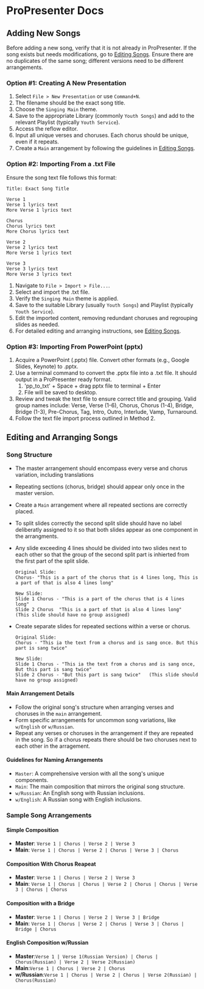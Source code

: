 # ProPresenter Docs

## Adding New Songs
Before adding a new song, verify that it is not already in ProPresenter. If the song exists but needs modifications, go to [Editing Songs](#editing-and-arranging-songs). Ensure there are no duplicates of the same song; different versions need to be different arrangements.

### Option #1: Creating A New Presentation
1. Select `File > New Presentation` or use `Command+N`.
2. The filename should be the exact song title.
3. Choose the `Singing Main` theme.
4. Save to the appropriate Library (commonly `Youth Songs`) and add to the relevant Playlist (typically `Youth Service`).
5. Access the reflow editor.
6. Input all unique verses and choruses. Each chorus should be unique, even if it repeats.
7. Create a `Main` arrangement by following the guidelines in [Editing Songs](#editing-and-arranging-songs).

### Option #2: Importing From a .txt File
Ensure the song text file follows this format:
```
Title: Exact Song Title

Verse 1
Verse 1 lyrics text
More Verse 1 lyrics text

Chorus
Chorus lyrics text
More Chorus lyrics text

Verse 2
Verse 2 lyrics text
More Verse 1 lyrics text

Verse 3
Verse 3 lyrics text
More Verse 3 lyrics text
```

1. Navigate to `File > Import > File...`.
2. Select and import the .txt file.
3. Verify the `Singing Main` theme is applied.
4. Save to the suitable Library (usually `Youth Songs`) and Playlist (typically `Youth Service`).
5. Edit the imported content, removing redundant choruses and regrouping slides as needed.
6. For detailed editing and arranging instructions, see [Editing Songs](#editing-and-arranging-songs).

### Option #3: Importing From PowerPoint (pptx)
1. Acquire a PowerPoint (.pptx) file. Convert other formats (e.g., Google Slides, Keynote) to .pptx.
2. Use a terminal command to convert the .pptx file into a .txt file. It should output in a ProPresenter ready format.
    1. 'pp_to_txt' + Space + drag pptx file to terminal + Enter
    2. File will be saved to desktop. 
3. Review and tweak the text file to ensure correct title and grouping. Valid group names include: Verse, Verse (1-6), Chorus, Chorus (1-4), Bridge, Bridge (1-3), Pre-Chorus, Tag, Intro, Outro, Interlude, Vamp, Turnaround.
4. Follow the text file import process outlined in Method 2.

## Editing and Arranging Songs

### Song Structure
- The master arrangement should encompass every verse and chorus variation, including translations
- Repeating sections (chorus, bridge) should appear only once in the master version.
- Create a `Main` arrangement where all repeated sections are correctly placed.
- To split slides correctly the second split slide should have no label deliberatly assigned to it so that both slides appear as one component in the arrangments.
- Any slide exceeding 4 lines should be divided into two slides next to each other so that the group of the second split part is inhierted from the first part of the split slide.

    ```
    Original Slide:
    Chorus- "This is a part of the chorus that is 4 lines long, This is a part of that is also 4 lines long"
  
    New Slide:
    Slide 1 Chorus - "This is a part of the chorus that is 4 lines long"
    Slide 2 Chorus  "This is a part of that is also 4 lines long"   (This slide should have no group assigned)
    ```
- Create separate slides for repeated sections within a verse or chorus.

    ```
    Original Slide:
    Chorus - "This ia the text from a chorus and is sang once. But this part is sang twice"
  
    New Slide:
    Slide 1 Chorus - "This ia the text from a chorus and is sang once, But this part is sang twice"
    Slide 2 Chorus - "But this part is sang twice"   (This slide should have no group assigned)
    ```

#### Main Arrangement Details
- Follow the original song's structure when arranging verses and choruses in the `main` arrangement.
- Form specific arrangements for uncommon song variations, like `w/English` or `w/Russian`.
- Repeat any verses or choruses in the arrangement if they are repeated in the song. So if a chorus repeats there should be two choruses next to each other in the arragement.

#### Guidelines for Naming Arrangements
- `Master`: A comprehensive version with all the song's unique components.
- `Main`: The main composition that mirrors the original song structure. 
- `w/Russian`: An English song with Russian inclusions.
- `w/English`: A Russian song with English inclusions.

### Sample Song Arrangements

#### Simple Composition
- **Master**: `Verse 1 | Chorus | Verse 2 | Verse 3`
- **Main**: `Verse 1 | Chorus | Verse 2 | Chorus | Verse 3 | Chorus`

#### Composition With Chorus Reapeat
- **Master**: `Verse 1 | Chorus | Verse 2 | Verse 3`
- **Main**: `Verse 1 | Chorus | Chorus | Verse 2 | Chorus | Chorus | Verse 3 | Chorus | Chorus`

#### Composition with a Bridge
- **Master**: `Verse 1 | Chorus | Verse 2 | Verse 3 | Bridge`
- **Main**: `Verse 1 | Chorus | Verse 2 | Chorus | Verse 3 | Chorus | Bridge | Chorus`

#### English Composition w/Russian
- **Master**:`Verse 1 | Verse 1(Russian Version) | Chorus | Chorus(Russian) | Verse 2 | Verse 2(Russian)`
- **Main**:`Verse 1 | Chorus | Verse 2 | Chorus`
- **w/Russian**:`Verse 1 | Chorus | Verse 2 | Chorus | Verse 2(Russian) | Chorus(Russian)`

